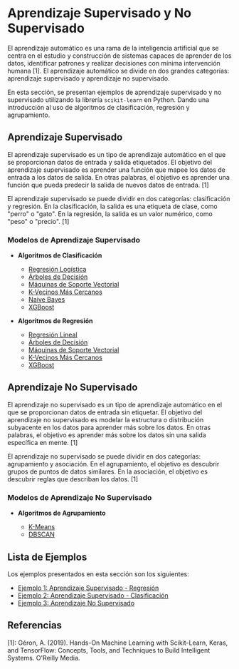 # Aprendizaje Supervisado y No Supervisado

El aprendizaje automático es una rama de la inteligencia artificial que se centra en el estudio y construcción de sistemas capaces de aprender de los datos, identificar patrones y realizar decisiones con mínima intervención humana [1]. El aprendizaje automático se divide en dos grandes categorías: aprendizaje supervisado y aprendizaje no supervisado. 


En esta sección, se presentan ejemplos de aprendizaje supervisado y no supervisado utilizando la librería `scikit-learn` en Python. Dando una introducción al uso de algoritmos de clasificación, regresión y agrupamiento.

## Aprendizaje Supervisado

El aprendizaje supervisado es un tipo de aprendizaje automático en el que se proporcionan datos de entrada y salida etiquetados. El objetivo del aprendizaje supervisado es aprender una función que mapee los datos de entrada a los datos de salida. En otras palabras, el objetivo es aprender una función que pueda predecir la salida de nuevos datos de entrada. [1]

El aprendizaje supervisado se puede dividir en dos categorías: clasificación y regresión. En la clasificación, la salida es una etiqueta de clase, como "perro" o "gato". En la regresión, la salida es un valor numérico, como "peso" o "precio". [1]

### Modelos de Aprendizaje Supervisado

* **Algoritmos de Clasificación**
  * [Regresión Logística](https://numiqo.com/tutorial/logistic-regression)
  * [Árboles de Decisión](https://www.geeksforgeeks.org/machine-learning/decision-tree-introduction-example/)
  * [Máquinas de Soporte Vectorial](https://www.geeksforgeeks.org/machine-learning/support-vector-machine-algorithm/)
  * [K-Vecinos Más Cercanos](https://www.geeksforgeeks.org/machine-learning/k-nearest-neighbours/)
  * [Naive Bayes](https://www.geeksforgeeks.org/machine-learning/naive-bayes-classifiers/)
  * [XGBoost](https://www.geeksforgeeks.org/machine-learning/xgboost/)
  
* **Algoritmos de Regresión**
  * [Regresión Lineal](https://www.geeksforgeeks.org/machine-learning/ml-linear-regression/)
  * [Árboles de Decisión](https://www.geeksforgeeks.org/machine-learning/python-decision-tree-regression-using-sklearn/)
  * [Máquinas de Soporte Vectorial](https://www.geeksforgeeks.org/machine-learning/support-vector-regression-svr-using-linear-and-non-linear-kernels-in-scikit-learn/)
  * [K-Vecinos Más Cercanos](https://www.geeksforgeeks.org/machine-learning/k-nearest-neighbors-knn-regression-with-scikit-learn/)
  * [XGBoost](https://www.geeksforgeeks.org/machine-learning/xgboost-for-regression/)


## Aprendizaje No Supervisado

El aprendizaje no supervisado es un tipo de aprendizaje automático en el que se proporcionan datos de entrada sin etiquetar. El objetivo del aprendizaje no supervisado es modelar la estructura o distribución subyacente en los datos para aprender más sobre los datos. En otras palabras, el objetivo es aprender más sobre los datos sin una salida específica en mente. [1]

El aprendizaje no supervisado se puede dividir en dos categorías: agrupamiento y asociación. En el agrupamiento, el objetivo es descubrir grupos de puntos de datos similares. En la asociación, el objetivo es descubrir reglas que describan los datos. [1]

### Modelos de Aprendizaje No Supervisado

* **Algoritmos de Agrupamiento**
  
  * [K-Means](https://es.wikipedia.org/wiki/K-means)
  * [DBSCAN](https://es.wikipedia.org/wiki/DBSCAN)

## Lista de Ejemplos

Los ejemplos presentados en esta sección son los siguientes:

- [Ejemplo 1: Aprendizaje Supervisado - Regresión](Ejemplo_1_unsurance_cost_regression.ipynb)
- [Ejemplo 2: Aprendizaje Supervisado - Clasificación](Ejemplo_2_WineQT_classification.ipynb)
- [Ejemplo 3: Aprendizaje No Supervisado](Ejemplo_3_mall_customers_clustering.ipynb)

## Referencias

[1]: Géron, A. (2019). Hands-On Machine Learning with Scikit-Learn, Keras, and TensorFlow: Concepts, Tools, and Techniques to Build Intelligent Systems. O'Reilly Media.

